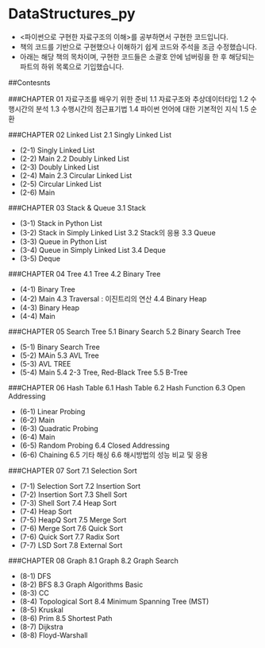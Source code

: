 # DataStructures_py
- <파이썬으로 구현한 자료구조의 이해>를 공부하면서 구현한 코드입니다.
- 책의 코드를 기반으로 구현했으나 이해하기 쉽게 코드와 주석을 조금 수정했습니다.
- 아래는 해당 책의 목차이며, 구현한 코드들은 소괄호 안에 넘버링을 한 후 해당되는 파트의 하위 목록으로 기입했습니다.

##Contesnts

###CHAPTER 01 자료구조를 배우기 위한 준비
1.1 자료구조와 추상데이터타입
1.2 수행시간의 분석
1.3 수행시간의 점근표기법
1.4 파이썬 언어에 대한 기본적인 지식
1.5 순환

###CHAPTER 02 Linked List
2.1 Singly Linked List
  - (2-1) Singly Linked List
  - (2-2) Main
2.2 Doubly Linked List
  - (2-3) Doubly Linked List
  - (2-4) Main
2.3 Circular Linked List
  - (2-5) Circular Linked List
  - (2-6) Main

###CHAPTER 03 Stack & Queue
3.1 Stack
  - (3-1) Stack in Python List
  - (3-2) Stack in Simply Linked List
3.2 Stack의 응용
3.3 Queue
  - (3-3) Queue in Python List
  - (3-4) Queue in Simply Linked List
3.4 Deque
  - (3-5) Deque


###CHAPTER 04 Tree
4.1 Tree
4.2 Binary Tree
  - (4-1) Binary Tree
  - (4-2) Main
4.3 Traversal : 이진트리의 연산
4.4 Binary Heap
  - (4-3) Binary Heap
  - (4-4) Main


###CHAPTER 05 Search Tree
5.1 Binary Search
5.2 Binary Search Tree
  - (5-1) Binary Search Tree
  - (5-2) MAin
5.3 AVL Tree
  - (5-3) AVL TREE
  - (5-4) Main
5.4 2-3 Tree, Red-Black Tree
5.5 B-Tree


###CHAPTER 06 Hash Table
6.1 Hash Table
6.2 Hash Function
6.3 Open Addressing
  - (6-1) Linear Probing
  - (6-2) Main
  - (6-3) Quadratic Probing
  - (6-4) Main 
  - (6-5) Random Probing 
6.4 Closed Addressing
  - (6-6) Chaining
6.5 기타 해싱
6.6 해시방법의 성능 비교 및 응용

###CHAPTER 07 Sort
7.1 Selection Sort
  - (7-1) Selection Sort
7.2 Insertion Sort
  - (7-2) Insertion Sort
7.3 Shell Sort
  - (7-3) Shell Sort
7.4 Heap Sort
  - (7-4) Heap Sort
  - (7-5) HeapQ Sort
7.5 Merge Sort
  - (7-6) Merge Sort
7.6 Quick Sort
  - (7-6) Quick Sort
7.7 Radix Sort
  - (7-7) LSD Sort
7.8 External Sort

###CHAPTER 08 Graph
8.1 Graph
8.2 Graph Search
  - (8-1) DFS
  - (8-2) BFS
8.3 Graph Algorithms Basic
  - (8-3) CC
  - (8-4) Topological Sort
8.4 Minimum Spanning Tree (MST)
  - (8-5) Kruskal
  - (8-6) Prim
8.5 Shortest Path
  - (8-7) Dijkstra
  - (8-8) Floyd-Warshall
 
